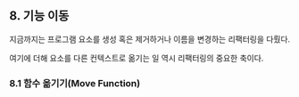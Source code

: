 ## 8. 기능 이동

지금까지는 프로그램 요소를 생성 혹은 제거하거나 이름을 변경하는 리팩터링을 다뤘다.

여기에 더해 요소를 다른 컨텍스트로 옮기는 일 역시 리팩터링의 중요한 축이다.

### 8.1 함수 옮기기(Move Function)

```csharp
```